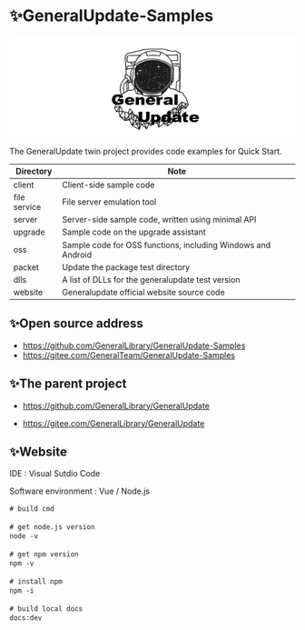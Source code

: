 # ✨GeneralUpdate-Samples

![](imgs\GeneralUpdate_h.png)

The GeneralUpdate twin project provides code examples for Quick Start.

| Directory    | Note                                                         |
| ------------ | ------------------------------------------------------------ |
| client       | Client-side sample code                                      |
| file service | File server emulation tool                                   |
| server       | Server-side sample code, written using minimal API           |
| upgrade      | Sample code on the upgrade assistant                         |
| oss          | Sample code for OSS functions, including Windows and Android |
| packet       | Update the package test directory                            |
| dlls         | A list of DLLs for the generalupdate test version            |
| website      | Generalupdate official website source code                   |



## ✨Open source address

- https://github.com/GeneralLibrary/GeneralUpdate-Samples
- https://gitee.com/GeneralTeam/GeneralUpdate-Samples



## ✨The parent project

- https://github.com/GeneralLibrary/GeneralUpdate

- https://gitee.com/GeneralLibrary/GeneralUpdate



## ✨Website

IDE : Visual Sutdio Code

Software environment : Vue /  Node.js

```shell
# build cmd

# get node.js version
node -v

# get npm version
npm -v

# install npm
npm -i

# build local docs
docs:dev
```

